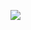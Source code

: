 ![](https://docs.centreon.com/assets/images/cloud-azure-web-appservice-provider-2fae421574735d27a2f7f9cfda13e734.png)
